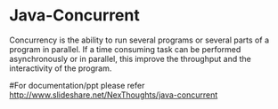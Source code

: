 # Java-Concurrent
Concurrency is the ability to run several programs or several parts of a program in parallel. 
If a time consuming task can be performed asynchronously or in parallel, 
this improve the throughput and the interactivity of the program.

#For documentation/ppt please refer
http://www.slideshare.net/NexThoughts/java-concurrent
